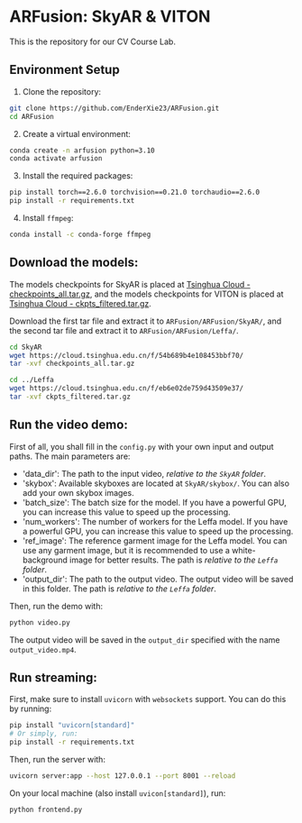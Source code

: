 # ARFusion: SkyAR & VITON

This is the repository for our CV Course Lab.

## Environment Setup
1. Clone the repository:
```bash
git clone https://github.com/EnderXie23/ARFusion.git
cd ARFusion
```
2. Create a virtual environment:
```bash
conda create -n arfusion python=3.10
conda activate arfusion
```
3. Install the required packages:
```bash
pip install torch==2.6.0 torchvision==0.21.0 torchaudio==2.6.0
pip install -r requirements.txt
```
4. Install `ffmpeg`:
```bash
conda install -c conda-forge ffmpeg
```

## Download the models:
The models checkpoints for SkyAR is placed at [Tsinghua Cloud - checkpoints_all.tar.gz](https://cloud.tsinghua.edu.cn/f/54b689b4e108453bbf70/), and the models checkpoints for VITON is placed at [Tsinghua Cloud - ckpts_filtered.tar.gz](https://cloud.tsinghua.edu.cn/f/eb6e02de759d43509e37/).

Download the first tar file and extract it to `ARFusion/ARFusion/SkyAR/`, and the second tar file and extract it to `ARFusion/ARFusion/Leffa/`.
```bash
cd SkyAR
wget https://cloud.tsinghua.edu.cn/f/54b689b4e108453bbf70/
tar -xvf checkpoints_all.tar.gz

cd ../Leffa
wget https://cloud.tsinghua.edu.cn/f/eb6e02de759d43509e37/
tar -xvf ckpts_filtered.tar.gz
```


## Run the video demo:
First of all, you shall fill in the `config.py` with your own input and output paths. The main parameters are:
- 'data_dir': The path to the input video, *relative to the `SkyAR` folder*.
- 'skybox': Available skyboxes are located at `SkyAR/skybox/`. You can also add your own skybox images.
- 'batch_size': The batch size for the model. If you have a powerful GPU, you can increase this value to speed up the processing.
- 'num_workers': The number of workers for the Leffa model. If you have a powerful GPU, you can increase this value to speed up the processing.
- 'ref_image': The reference garment image for the Leffa model. You can use any garment image, but it is recommended to use a white-background image for better results. The path is *relative to the `Leffa` folder*.
- 'output_dir': The path to the output video. The output video will be saved in this folder. The path is *relative to the `Leffa` folder*.

Then, run the demo with:
```bash
python video.py
```
The output video will be saved in the `output_dir` specified with the name `output_video.mp4`.


## Run streaming:
First, make sure to install `uvicorn` with `websockets` support. You can do this by running:
```bash
pip install "uvicorn[standard]"
# Or simply, run:
pip install -r requirements.txt
```

Then, run the server with:
```bash
uvicorn server:app --host 127.0.0.1 --port 8001 --reload
```

On your local machine (also install `uvicon[standard]`), run:
```bash
python frontend.py
```

